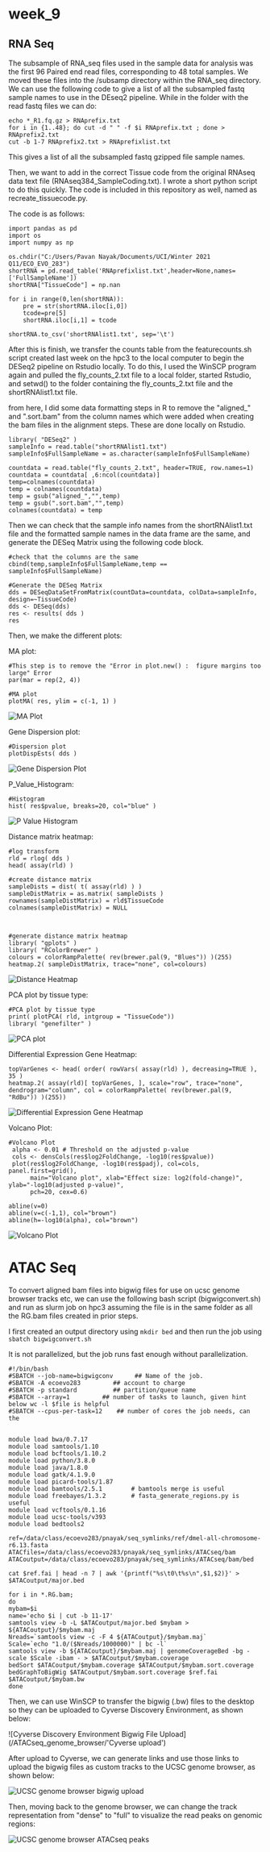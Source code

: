 # week_9

## RNA Seq

The subsample of RNA_seq files used in the sample data for analysis was the first 96 Paired end read files, corresponding to 48 total samples. We moved these files into the /subsamp directory within the RNA_seq directory. We can use the following code to give a list of all the subsampled fastq sample names to use in the DEseq2 pipeline.
While in the folder with the read fastq files we can do:

```
echo *_R1.fq.gz > RNAprefix.txt
for i in {1..48}; do cut -d " " -f $i RNAprefix.txt ; done > RNAprefix2.txt
cut -b 1-7 RNAprefix2.txt > RNAprefixlist.txt
```

This gives a list of all the subsampled fastq gzipped file sample names.

Then, we want to add in the correct Tissue code from the original RNAseq data text file (RNAseq384_SampleCoding.txt). I wrote a short python script to do this quickly. The code is included in this repository as well, named as recreate_tissuecode.py.

The code is as follows:

```
import pandas as pd
import os
import numpy as np

os.chdir("C:/Users/Pavan Nayak/Documents/UCI/Winter 2021 Q11/ECO_EVO_283")
shortRNA = pd.read_table('RNAprefixlist.txt',header=None,names=['FullSampleName'])
shortRNA["TissueCode"] = np.nan

for i in range(0,len(shortRNA)):
    pre = str(shortRNA.iloc[i,0])
    tcode=pre[5]
    shortRNA.iloc[i,1] = tcode

shortRNA.to_csv('shortRNAlist1.txt', sep='\t')

```
After this is finish, we transfer the counts table from the featurecounts.sh script created last week on the hpc3 to the local computer to begin the DESeq2 pipeline on Rstudio locally. To do this, I used the WinSCP program again and pulled the fly_counts_2.txt file to a local folder, started Rstudio, and setwd() to the folder containing the fly_counts_2.txt file and the shortRNAlist1.txt file.


from here, I did some data formatting steps in R to remove the "aligned_" and ".sort.bam" from the column names which were added when creating the bam files in the alignment steps. These are done locally on Rstudio.


```
library( "DESeq2" )
sampleInfo = read.table("shortRNAlist1.txt")
sampleInfo$FullSampleName = as.character(sampleInfo$FullSampleName)

countdata = read.table("fly_counts_2.txt", header=TRUE, row.names=1)
countdata = countdata[ ,6:ncol(countdata)]
temp=colnames(countdata)
temp = colnames(countdata)
temp = gsub("aligned_","",temp)
temp = gsub(".sort.bam","",temp)
colnames(countdata) = temp

```

Then we can check that the sample info names from the shortRNAlist1.txt file and the formatted sample names in the data frame are the same, and generate the DESeq Matrix using the following code block.

```
#check that the columns are the same
cbind(temp,sampleInfo$FullSampleName,temp == sampleInfo$FullSampleName)

#Generate the DESeq Matrix
dds = DESeqDataSetFromMatrix(countData=countdata, colData=sampleInfo, design=~TissueCode)
dds <- DESeq(dds)
res <- results( dds )
res
```

Then, we make the different plots:

MA plot:

```
#This step is to remove the "Error in plot.new() :  figure margins too large" Error
par(mar = rep(2, 4))

#MA plot
plotMA( res, ylim = c(-1, 1) )
```

![MA Plot](/Figures/MAPlot.png)

Gene Dispersion plot:

```
#Dispersion plot
plotDispEsts( dds )
```
![Gene Dispersion Plot](/Figures/Dispersion_Plot.png)

P_Value_Histogram:

```
#Histogram
hist( res$pvalue, breaks=20, col="blue" )
```
![P Value Histogram](/Figures/p_value_histogram.png)

Distance matrix heatmap:

```
#log transform
rld = rlog( dds )
head( assay(rld) )

#create distance matrix
sampleDists = dist( t( assay(rld) ) )
sampleDistMatrix = as.matrix( sampleDists )
rownames(sampleDistMatrix) = rld$TissueCode
colnames(sampleDistMatrix) = NULL



#generate distance matrix heatmap
library( "gplots" )
library( "RColorBrewer" )
colours = colorRampPalette( rev(brewer.pal(9, "Blues")) )(255)
heatmap.2( sampleDistMatrix, trace="none", col=colours)
```
![Distance Heatmap](/Figures/distance_heatmap.png)

PCA plot by tissue type:

```
#PCA plot by tissue type
print( plotPCA( rld, intgroup = "TissueCode"))
library( "genefilter" )
```
![PCA plot](/Figures/PCA_plot.png)

Differential Expression Gene Heatmap:

```
topVarGenes <- head( order( rowVars( assay(rld) ), decreasing=TRUE ), 35 )
heatmap.2( assay(rld)[ topVarGenes, ], scale="row", trace="none", dendrogram="column", col = colorRampPalette( rev(brewer.pal(9, "RdBu")) )(255))
```

![Differential Expression Gene Heatmap](/Figures/DEG_heatmap.png)

Volcano Plot:

```
#Volcano Plot
 alpha <- 0.01 # Threshold on the adjusted p-value
 cols <- densCols(res$log2FoldChange, -log10(res$pvalue))
 plot(res$log2FoldChange, -log10(res$padj), col=cols, panel.first=grid(),
      main="Volcano plot", xlab="Effect size: log2(fold-change)", ylab="-log10(adjusted p-value)",
      pch=20, cex=0.6)
 
abline(v=0)
abline(v=c(-1,1), col="brown")
abline(h=-log10(alpha), col="brown")
```
![Volcano Plot](/Figures/Volcano_plot.png)


# ATAC Seq

To convert aligned bam files into bigwig files for use on ucsc genome browser tracks etc, we can use the following bash script (bigwigconvert.sh) and run as slurm job on hpc3
assuming the file is in the same folder as all the RG.bam files created in prior steps.

I first created an output directory using `mkdir bed` and then run the job using `sbatch bigwigconvert.sh`

It is not parallelized, but the job runs fast enough without parallelization.

```
#!/bin/bash
#SBATCH --job-name=bigwigconv      ## Name of the job.
#SBATCH -A ecoevo283         ## account to charge
#SBATCH -p standard          ## partition/queue name
#SBATCH --array=1         ## number of tasks to launch, given hint below wc -l $file is helpful
#SBATCH --cpus-per-task=12    ## number of cores the job needs, can the


module load bwa/0.7.17
module load samtools/1.10
module load bcftools/1.10.2
module load python/3.8.0
module load java/1.8.0
module load gatk/4.1.9.0
module load picard-tools/1.87
module load bamtools/2.5.1        # bamtools merge is useful
module load freebayes/1.3.2       # fasta_generate_regions.py is useful
module load vcftools/0.1.16
module load ucsc-tools/v393
module load bedtools2

ref=/data/class/ecoevo283/pnayak/seq_symlinks/ref/dmel-all-chromosome-r6.13.fasta
ATACfiles=/data/class/ecoevo283/pnayak/seq_symlinks/ATACseq/bam
ATACoutput=/data/class/ecoevo283/pnayak/seq_symlinks/ATACseq/bam/bed

cat $ref.fai | head -n 7 | awk '{printf("%s\t0\t%s\n",$1,$2)}' > $ATACoutput/major.bed

for i in *.RG.bam;
do
mybam=$i
name='echo $i | cut -b 11-17'
samtools view -b -L $ATACoutput/major.bed $mybam > ${ATACoutput}/$mybam.maj
Nreads=`samtools view -c -F 4 ${ATACoutput}/$mybam.maj`
Scale=`echo "1.0/($Nreads/1000000)" | bc -l`
samtools view -b ${ATACoutput}/$mybam.maj | genomeCoverageBed -bg -scale $Scale -ibam - > $ATACoutput/$mybam.coverage
bedSort $ATACoutput/$mybam.coverage $ATACoutput/$mybam.sort.coverage
bedGraphToBigWig $ATACoutput/$mybam.sort.coverage $ref.fai $ATACoutput/$mybam.bw
done

```

Then, we can use WinSCP to transfer the bigwig (.bw) files to the desktop so they can be uploaded to Cyverse Discovery Environment, as shown below:

![Cyverse Discovery Environment Bigwig File Upload](/ATACseq_genome_browser/'Cyverse upload')

After upload to Cyverse, we can generate links and use those links to upload the bigwig files as custom tracks to the UCSC genome browser, as shown below:

![UCSC genome browser bigwig upload](/ATACseq_genome_browser/genome_browser_upload)

Then, moving back to the genome browser, we can change the track representation from "dense" to "full" to visualize the read peaks on genomic regions:

![UCSC genome browser ATACseq peaks](/ATACseq_genome_browser/genome_browser_peaks)


